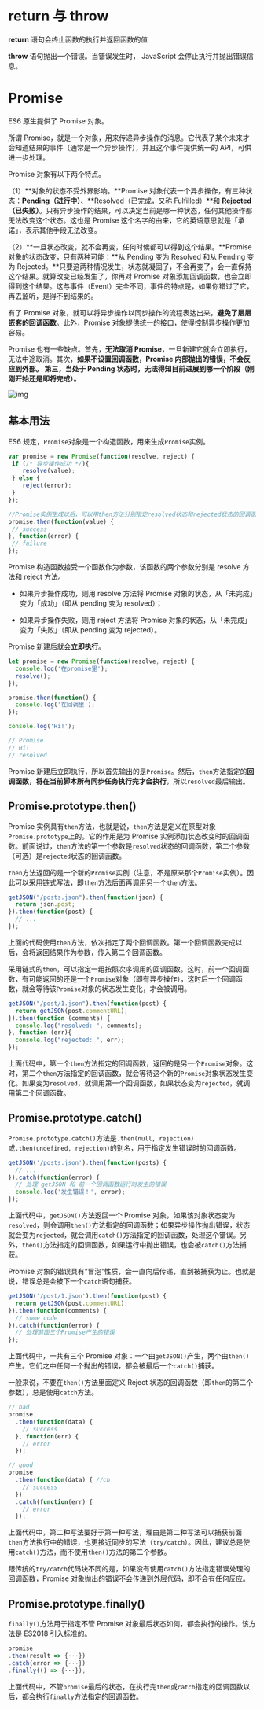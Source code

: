 # return 与 throw



**return** 语句会终止函数的执行并返回函数的值

**throw** 语句抛出一个错误。当错误发生时， JavaScript 会停止执行并抛出错误信息。



# Promise

ES6 原生提供了 Promise 对象。



所谓 Promise，就是一个对象，用来传递异步操作的消息。它代表了某个未来才会知道结果的事件（通常是一个异步操作），并且这个事件提供统一的 API，可供进一步处理。



Promise 对象有以下两个特点。

（1）**对象的状态不受外界影响。**Promise 对象代表一个异步操作，有三种状态：**Pending（进行中）**、**Resolved（已完成，又称 Fulfilled）**和 **Rejected（已失败）**。只有异步操作的结果，可以决定当前是哪一种状态，任何其他操作都无法改变这个状态。这也是 Promise 这个名字的由来，它的英语意思就是「承诺」，表示其他手段无法改变。



（2）**一旦状态改变，就不会再变，任何时候都可以得到这个结果。**Promise 对象的状态改变，只有两种可能：**从 Pending 变为 Resolved 和从 Pending 变为 Rejected。**只要这两种情况发生，状态就凝固了，不会再变了，会一直保持这个结果。就算改变已经发生了，你再对 Promise 对象添加回调函数，也会立即得到这个结果。这与事件（Event）完全不同，事件的特点是，如果你错过了它，再去监听，是得不到结果的。



有了 Promise 对象，就可以将异步操作以同步操作的流程表达出来，**避免了层层嵌套的回调函数**。此外，Promise 对象提供统一的接口，使得控制异步操作更加容易。



Promise 也有一些缺点。首先，**无法取消 Promise**，一旦新建它就会立即执行，无法中途取消。其次，**如果不设置回调函数，Promise 内部抛出的错误，不会反应到外部。** **第三，当处于 Pending 状态时，无法得知目前进展到哪一个阶段（刚刚开始还是即将完成）。**

![img](https://mdn.mozillademos.org/files/8633/promises.png)



## 基本用法

ES6 规定，`Promise`对象是一个构造函数，用来生成`Promise`实例。

```jsx
var promise = new Promise(function(resolve, reject) {
 if (/* 异步操作成功 */){
 	resolve(value);
 } else {
 	reject(error);
 }
});

//Promise实例生成以后，可以用then方法分别指定resolved状态和rejected状态的回调函数。
promise.then(function(value) {
 // success
}, function(error) {
 // failure
});
```

Promise 构造函数接受一个函数作为参数，该函数的两个参数分别是 resolve 方法和 reject 方法。

- 如果异步操作成功，则用 resolve 方法将 Promise 对象的状态，从「未完成」变为「成功」（即从 pending 变为 resolved）；

- 如果异步操作失败，则用 reject 方法将 Promise 对象的状态，从「未完成」变为「失败」（即从 pending 变为 rejected）。



Promise 新建后就会**立即执行**。

```js
let promise = new Promise(function(resolve, reject) {
  console.log('在promise里');
  resolve();
});

promise.then(function() {
  console.log('在回调里');
});

console.log('Hi!');

// Promise
// Hi!
// resolved
```

Promise 新建后立即执行，所以首先输出的是`Promise`。然后，`then`方法指定的**回调函数，将在当前脚本所有同步任务执行完才会执行**，所以`resolved`最后输出。



## Promise.prototype.then()

Promise 实例具有`then`方法，也就是说，`then`方法是定义在原型对象`Promise.prototype`上的。它的作用是为 Promise 实例添加状态改变时的回调函数。前面说过，`then`方法的第一个参数是`resolved`状态的回调函数，第二个参数（可选）是`rejected`状态的回调函数。



`then`方法返回的是一个新的`Promise`实例（注意，不是原来那个`Promise`实例）。因此可以采用链式写法，即`then`方法后面再调用另一个`then`方法。

```javascript
getJSON("/posts.json").then(function(json) {
  return json.post;
}).then(function(post) {
  // ...
});
```

上面的代码使用`then`方法，依次指定了两个回调函数。第一个回调函数完成以后，会将返回结果作为参数，传入第二个回调函数。



采用链式的`then`，可以指定一组按照次序调用的回调函数。这时，前一个回调函数，有可能返回的还是一个`Promise`对象（即有异步操作），这时后一个回调函数，就会等待该`Promise`对象的状态发生变化，才会被调用。

```javascript
getJSON("/post/1.json").then(function(post) {
  return getJSON(post.commentURL);
}).then(function (comments) {
  console.log("resolved: ", comments);
}, function (err){
  console.log("rejected: ", err);
});
```

上面代码中，第一个`then`方法指定的回调函数，返回的是另一个`Promise`对象。这时，第二个`then`方法指定的回调函数，就会等待这个新的`Promise`对象状态发生变化。如果变为`resolved`，就调用第一个回调函数，如果状态变为`rejected`，就调用第二个回调函数。



## Promise.prototype.catch()

`Promise.prototype.catch()`方法是`.then(null, rejection)`或`.then(undefined, rejection)`的别名，用于指定发生错误时的回调函数。

```javascript
getJSON('/posts.json').then(function(posts) {
  // ...
}).catch(function(error) {
  // 处理 getJSON 和 前一个回调函数运行时发生的错误
  console.log('发生错误！', error);
});
```

上面代码中，`getJSON()`方法返回一个 Promise 对象，如果该对象状态变为`resolved`，则会调用`then()`方法指定的回调函数；如果异步操作抛出错误，状态就会变为`rejected`，就会调用`catch()`方法指定的回调函数，处理这个错误。另外，`then()`方法指定的回调函数，如果运行中抛出错误，也会被`catch()`方法捕获。



Promise 对象的错误具有“冒泡”性质，会一直向后传递，直到被捕获为止。也就是说，错误总是会被下一个`catch`语句捕获。

```javascript
getJSON('/post/1.json').then(function(post) {
  return getJSON(post.commentURL);
}).then(function(comments) {
  // some code
}).catch(function(error) {
  // 处理前面三个Promise产生的错误
});
```

上面代码中，一共有三个 Promise 对象：一个由`getJSON()`产生，两个由`then()`产生。它们之中任何一个抛出的错误，都会被最后一个`catch()`捕获。



一般来说，不要在`then()`方法里面定义 Reject 状态的回调函数（即`then`的第二个参数），总是使用`catch`方法。

```javascript
// bad
promise
  .then(function(data) {
    // success
  }, function(err) {
    // error
  });

// good
promise
  .then(function(data) { //cb
    // success
  })
  .catch(function(err) {
    // error
  });
```

上面代码中，第二种写法要好于第一种写法，理由是第二种写法可以捕获前面`then`方法执行中的错误，也更接近同步的写法（`try/catch`）。因此，建议总是使用`catch()`方法，而不使用`then()`方法的第二个参数。

跟传统的`try/catch`代码块不同的是，如果没有使用`catch()`方法指定错误处理的回调函数，Promise 对象抛出的错误不会传递到外层代码，即不会有任何反应。



## Promise.prototype.finally()

`finally()`方法用于指定不管 Promise 对象最后状态如何，都会执行的操作。该方法是 ES2018 引入标准的。

```javascript
promise
.then(result => {···})
.catch(error => {···})
.finally(() => {···});
```

上面代码中，不管`promise`最后的状态，在执行完`then`或`catch`指定的回调函数以后，都会执行`finally`方法指定的回调函数。



